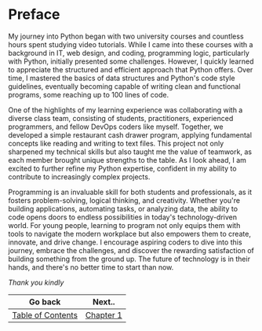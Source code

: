 # Preface

My journey into Python began with two university courses and countless hours spent studying video tutorials. 
While I came into these courses with a background in IT, web design, and coding, programming logic, particularly 
with Python, initially presented some challenges. However, I quickly learned to appreciate the structured and efficient 
approach that Python offers. Over time, I mastered the basics of data structures and Python's code style guidelines, 
eventually becoming capable of writing clean and functional programs, some reaching up to 100 lines of code.

One of the highlights of my learning experience was collaborating with a diverse class team, consisting of students, 
practitioners, experienced programmers, and fellow DevOps coders like myself. Together, we developed a simple restaurant 
cash drawer program, applying fundamental concepts like reading and writing to text files. This project not only 
sharpened my technical skills but also taught me the value of teamwork, as each member brought unique strengths to the 
table. As I look ahead, I am excited to further refine my Python expertise, confident in my ability to contribute to 
increasingly complex projects.

Programming is an invaluable skill for both students and professionals, as it fosters problem-solving, logical thinking, 
and creativity. Whether you're building applications, automating tasks, or analyzing data, the ability to code opens 
doors to endless possibilities in today's technology-driven world. For young people, learning to program not only equips 
them with tools to navigate the modern workplace but also empowers them to create, innovate, and drive change. I 
encourage aspiring coders to dive into this journey, embrace the challenges, and discover the rewarding satisfaction of 
building something from the ground up. The future of technology is in their hands, and there's no better time to start 
than now.

*Thank you kindly*

| Go back | Next.. |
|---------|--------|
| [Table of Contents](../index.md) | [Chapter 1](chapters/chapter_1.md) |